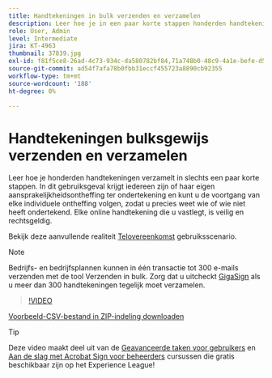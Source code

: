 ```yaml
---
title: Handtekeningen in bulk verzenden en verzamelen
description: Leer hoe je in een paar korte stappen honderden handtekeningen tegelijk verzamelt voor elk document
role: User, Admin
level: Intermediate
jira: KT-4963
thumbnail: 37839.jpg
exl-id: f81f5ce8-26ad-4c73-934c-da580782bf84,71a748b0-48c9-4a1e-befe-d5f311d6c05e
source-git-commit: ad54f7afa78b0fbb31eccf455723a8890cb92355
workflow-type: tm+mt
source-wordcount: '188'
ht-degree: 0%

---
```


# Handtekeningen bulksgewijs verzenden en verzamelen

Leer hoe je honderden handtekeningen verzamelt in slechts een paar korte stappen. In dit gebruiksgeval krijgt iedereen zijn of haar eigen aansprakelijkheidsontheffing ter ondertekening en kunt u de voortgang van elke individuele ontheffing volgen, zodat u precies weet wie of wie niet heeft ondertekend. Elke online handtekening die u vastlegt, is veilig en rechtsgeldig.

Bekijk deze aanvullende realiteit [Telovereenkomst](https://experienceleague.adobe.com/docs/document-cloud-learn/sign-learning-hub/expand/recipes/gov/usecasegovtelework.html?lang=en) gebruiksscenario.

>[!NOTE]
>
>Bedrijfs- en bedrijfsplannen kunnen in één transactie tot 300 e-mails verzenden met de tool Verzenden in bulk. Zorg dat u uitcheckt [GigaSign](https://experienceleague.adobe.com/docs/document-cloud-learn/sign-learning-hub/develop/custom/gigasign.html?lang=en) als u meer dan 300 handtekeningen tegelijk moet verzamelen.

>[!VIDEO](https://video.tv.adobe.com/v/33655?quality=12&learn=on&hidetitle=true)

[Voorbeeld-CSV-bestand in ZIP-indeling downloaden](../assets/megasign_merge_sample.zip)

>[!TIP]
>
>Deze video maakt deel uit van de [Geavanceerde taken voor gebruikers](https://experienceleague.adobe.com/?recommended=Sign-U-1-2020.3) en [Aan de slag met Acrobat Sign voor beheerders](https://experienceleague.adobe.com/?recommended=Sign-A-1-2020.2) cursussen die gratis beschikbaar zijn op het Experience League!

